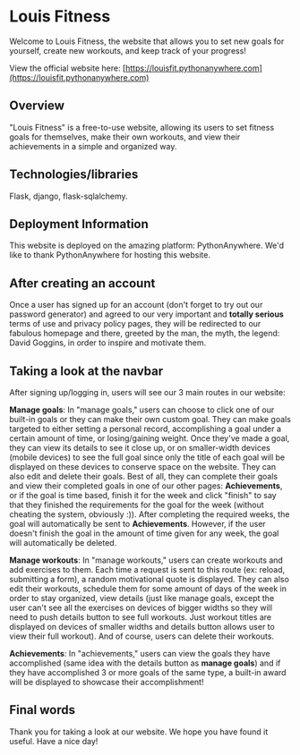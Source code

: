 # Louis Fitness
Welcome to Louis Fitness, the website that allows you to set new goals for yourself, create new workouts, and keep track of your progress! 

View the official website here: [https://louisfit.pythonanywhere.com](https://louisfit.pythonanywhere.com)

## __Overview__
"Louis Fitness" is a free-to-use website, allowing its users to set fitness goals for themselves, make their own workouts, and view their achievements in a simple and organized way. 

## __Technologies/libraries__
Flask, django, flask-sqlalchemy.

## __Deployment Information__
This website is deployed on the amazing platform: PythonAnywhere. We'd like to thank PythonAnywhere for hosting this website.

## __After creating an account__
Once a user has signed up for an account (don't forget to try out our password generator) and agreed to our very important and __totally serious__ terms of use and privacy policy pages, they will be redirected to our fabulous homepage and there, greeted by the man, the myth, the legend: David Goggins, in order to inspire and motivate them.

## __Taking a look at the navbar__
After signing up/logging in, users will see our 3 main routes in our website:

__Manage goals__: In "manage goals," users can choose to click one of our built-in goals or they can make their own custom goal. They can make goals targeted to either setting a personal record, accomplishing a goal under a certain amount of time, or losing/gaining weight. Once they've made a goal, they can view its details to see it close up, or on smaller-width devices (mobile devices) to see the full goal since only the title of each goal will be displayed on these devices to conserve space on the website. They can also edit and delete their goals. Best of all, they can complete their goals and view their completed goals in one of our other pages: __Achievements__, or if the goal is time based, finish it for the week and click "finish" to say that they finished the requirements for the goal for the week (without cheating the system, obviously :)). After completing the required weeks, the goal will automatically be sent to __Achievements__. However, if the user doesn't finish the goal in the amount of time given for any week, the goal will automatically be deleted.

__Manage workouts__: In "manage workouts," users can create workouts and add exercises to them. Each time a request is sent to this route (ex: reload, submitting a form), a random motivational quote is displayed. They can also edit their workouts, schedule them for some amount of days of the week in order to stay organized, view details (just like manage goals, except the user can't see all the exercises on devices of bigger widths so they will need to push details button to see full workouts. Just workout titles are displayed on devices of smaller widths and details button allows user to view their full workout). And of course, users can delete their workouts.

__Achievements__: In "achievements," users can view the goals they have accomplished (same idea with the details button as __manage goals__) and if they have accomplished 3 or more goals of the same type, a built-in award will be displayed to showcase their accomplishment!

## __Final words__
Thank you for taking a look at our website. We hope you have found it useful. Have a nice day!